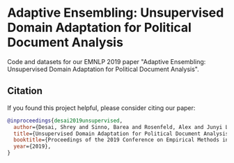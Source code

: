 # Adaptive Ensembling: Unsupervised Domain Adaptation for Political Document Analysis

Code and datasets for our EMNLP 2019 paper "Adaptive Ensembling: Unsupervised Domain Adaptation for Political Document Analysis".

## Citation

If you found this project helpful, please consider citing our paper:

```bibtex
@inproceedings{desai2019unsupervised,
  author={Desai, Shrey and Sinno, Barea and Rosenfeld, Alex and Junyi Li, Jessy},
  title={Unsupervised Domain Adaptation for Political Document Analysis},
  booktitle={Proceedings of the 2019 Conference on Empirical Methods in Natural Language Processing},
  year={2019},
}
```
